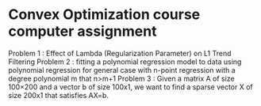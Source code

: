 #  Convex Optimization course computer assignment
Problem 1 : Effect of Lambda (Regularization Parameter) on L1 Trend Filtering
Problem 2 : fitting a polynomial regression model to data using polynomial regression for general case with n-point regression with a degree polynomial m that n>m+1
Problem 3 : Given a matrix A of size 100×200 and a vector b of size 100x1, we want to find a sparse vector X of size 200x1 that satisfies AX=b.
